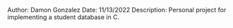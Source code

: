 Author: Damon Gonzalez
Date: 11/13/2022
Description: Personal project for implementing a student database in C.
